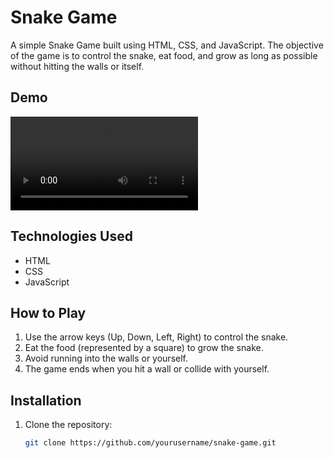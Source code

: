 # Snake Game

A simple Snake Game built using HTML, CSS, and JavaScript. The objective of the game is to control the snake, eat food, and grow as long as possible without hitting the walls or itself.

## Demo
<a href=#><video><source src="contributions.svg"></video></a>

## Technologies Used
- HTML
- CSS
- JavaScript

## How to Play
1. Use the arrow keys (Up, Down, Left, Right) to control the snake.
2. Eat the food (represented by a square) to grow the snake.
3. Avoid running into the walls or yourself.
4. The game ends when you hit a wall or collide with yourself.

## Installation
1. Clone the repository:
   ```bash
   git clone https://github.com/yourusername/snake-game.git
